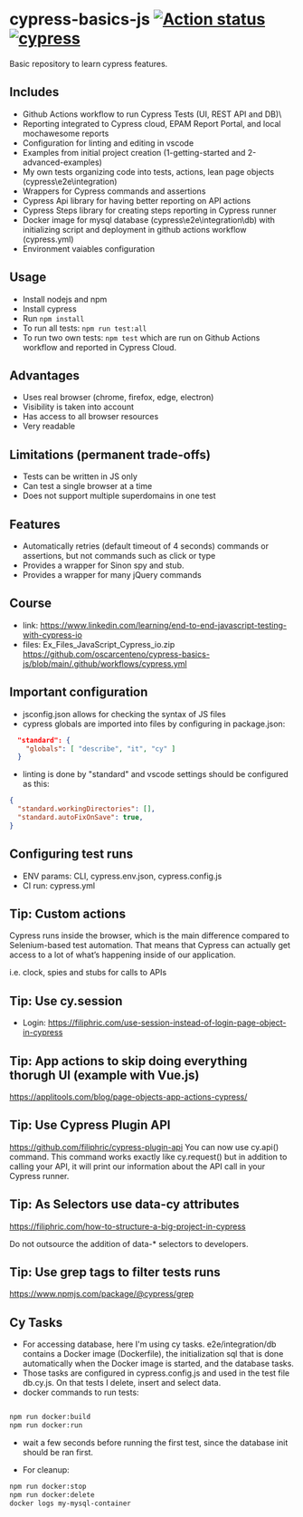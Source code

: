 # cypress-basics-js  [![Action status][ci-badge]][ci-workflow] [![cypress][cloud-badge]][cloud-project]
Basic repository to learn cypress features.

## Includes
- Github Actions workflow to run Cypress Tests (UI, REST API and DB)\
- Reporting integrated to Cypress cloud, EPAM Report Portal, and local mochawesome reports
- Configuration for linting and editing in vscode
- Examples from initial project creation (1-getting-started and 2-advanced-examples)
- My own tests organizing code into tests, actions, lean page objects (cypress\e2e\integration)
- Wrappers for Cypress commands and assertions
- Cypress Api library for having better reporting on API actions
- Cypress Steps library for creating steps reporting in Cypress runner
- Docker image for mysql database (cypress\e2e\integration\db) with initializing script and deployment in github actions workflow (cypress.yml)
- Environment vaiables configuration

## Usage

- Install nodejs and npm
- Install cypress
- Run `npm install`
- To run all tests: `npm run test:all`
- To run two own tests: `npm test` which are run on Github Actions workflow and reported in Cypress Cloud.

## Advantages
- Uses real browser (chrome, firefox, edge, electron)
- Visibility is taken into account
- Has access to all browser resources
- Very readable

## Limitations (permanent trade-offs)
- Tests can be written in JS only
- Can test a single browser at a time
- Does not support multiple superdomains in one test
 
## Features
- Automatically retries (default timeout of 4 seconds) commands or assertions, but not commands such as click or type
- Provides a wrapper for Sinon spy and stub.
- Provides a wrapper for  many jQuery commands

 ## Course
 - link: https://www.linkedin.com/learning/end-to-end-javascript-testing-with-cypress-io
 - files: Ex_Files_JavaScript_Cypress_io.zip
https://github.com/oscarcenteno/cypress-basics-js/blob/main/.github/workflows/cypress.yml

## Important configuration

- jsconfig.json allows for checking the syntax of JS files
- cypress globals are imported into files by configuring in package.json:
```json
  "standard": {
    "globals": [ "describe", "it", "cy" ]
  }
```

- linting is done by "standard" and vscode settings should be configured as this:

```json
{
  "standard.workingDirectories": [],
  "standard.autoFixOnSave": true,
}
```

 <!-- badge links follow -->
[ci-badge]: https://github.com/oscarcenteno/cypress-basics-js/actions/workflows/cypress.yml/badge.svg?branch=main
[ci-workflow]: https://github.com/oscarcenteno/cypress-basics-js/actions/workflows/cypress.yml
[cloud-badge]: https://img.shields.io/endpoint?url=https://cloud.cypress.io/badge/detailed/x68pip/main&style=flat&logo=cypress
[cloud-project]: https://cloud.cypress.io/projects/x68pip/runs


## Configuring test runs

- ENV params: CLI, cypress.env.json, cypress.config.js
- CI run: cypress.yml


## Tip: Custom actions
Cypress runs inside the browser, which is the main difference compared to Selenium-based test automation. That means that Cypress can actually get access to a lot of what’s happening inside of our application.

i.e. clock, spies and stubs for calls to APIs

## Tip: Use cy.session 
- Login: https://filiphric.com/use-session-instead-of-login-page-object-in-cypress


## Tip: App actions to skip doing everything thorugh UI (example with Vue.js)
https://applitools.com/blog/page-objects-app-actions-cypress/

## Tip:  Use Cypress Plugin API
https://github.com/filiphric/cypress-plugin-api
You can now use cy.api() command. This command works exactly like cy.request() but in addition to calling your API, it will print our information about the API call in your Cypress runner.

## Tip: As Selectors use data-cy attributes

https://filiphric.com/how-to-structure-a-big-project-in-cypress

Do not outsource the addition of data-* selectors to developers.

## Tip: Use grep tags to filter tests runs

https://www.npmjs.com/package/@cypress/grep

## Cy Tasks

- For accessing database, here I'm using cy tasks. e2e/integration/db contains a Docker image (Dockerfile), the initialization sql that is done automatically when the Docker image is started, and the database tasks.
- Those tasks are configured in cypress.config.js and used in the test file db.cy.js. On that tests I delete, insert and select data.
- docker commands to run tests:

``` bash

npm run docker:build
npm run docker:run

```

- wait a few seconds before running the first test, since the database init should be ran first.

- For cleanup:

``` bash
npm run docker:stop
npm run docker:delete
docker logs my-mysql-container
```

